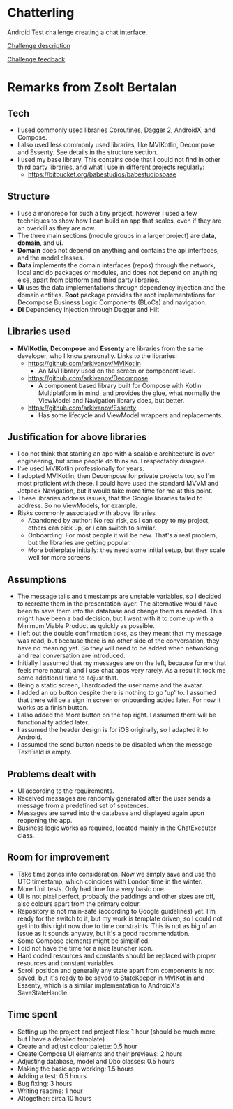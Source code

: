 # Chatterling

Android Test challenge creating a chat interface. 

[Challenge description](CHALLENGE.md)

[Challenge feedback](FEEDBACK.md)

# Remarks from Zsolt Bertalan

## Tech

* I used commonly used libraries Coroutines, Dagger 2, AndroidX, and Compose.
* I also used less commonly used libraries, like MVIKotlin, Decompose and Essenty. See details in the structure section.
* I used my base library. This contains code that I could not find in other third party libraries, and what I use in 
  different projects regularly:
  * https://bitbucket.org/babestudios/babestudiosbase

## Structure

* I use a monorepo for such a tiny project, however I used a few techniques to show how I can build an app that 
  scales, even if they are an overkill as they are now.
* The three main sections (module groups in a larger project) are **data**, **domain**, and **ui**.
* **Domain** does not depend on anything and contains the api interfaces, and the model classes.
* **Data** implements the domain interfaces (repos) through the network, local and db packages or modules, and does not 
  depend on anything else, apart from platform and third party libraries.
* **Ui** uses the data implementations through dependency injection and the domain entities. **Root** package 
  provides the root implementations for Decompose Business Logic Components (BLoCs) and navigation.
* **Di** Dependency Injection through Dagger and Hilt

## Libraries used

* **MVIKotlin**, **Decompose** and **Essenty** are libraries from the same developer, who I know personally. Links to 
  the libraries:
    * https://github.com/arkivanov/MVIKotlin
      * An MVI library used on the screen or component level.
    * https://github.com/arkivanov/Decompose
      * A component based library built for Compose with Kotlin Multiplatform in mind, and provides the glue, what 
        normally the ViewModel and Navigation library does, but better. 
    * https://github.com/arkivanov/Essenty
      * Has some lifecycle and ViewModel wrappers and replacements.

## Justification for above libraries

* I do not think that starting an app with a scalable architecture is over engineering, but some people do think so. 
  I respectably disagree.
* I've used MVIKotlin professionally for years.
* I adopted MVIKotlin, then Decompose for private projects too, so I'm most proficient with these. I could have used 
  the standard MVVM and Jetpack Navigation, but it would take more time for me at this point.
* These libraries address issues, that the Google libraries failed to address. So no ViewModels, for example.
* Risks commonly associated with above libraries
  * Abandoned by author: No real risk, as I can copy to my project, others can pick up, or I can switch to similar.
  * Onboarding: For most people it will be new. That's a real problem, but the libraries are getting popular.
  * More boilerplate initially: they need some initial setup, but they scale well for more screens.

## Assumptions

* The message tails and timestamps are unstable variables, so I decided to recreate them in the presentation layer. 
  The alternative would have been to save them into the database and change them as needed. This might have been a 
  bad decision, but I went with it to come up with a Minimum Viable Product as quickly as possible.
* I left out the double confirmation ticks, as they meant that my message was read, but because there is no other 
  side of the conversation, they have no meaning yet. So they will need to be added when networking and real 
  conversation are introduced.
* Initially I assumed that my messages are on the left, because for me that feels more natural, and I use chat apps 
  very rarely. As a result it took me some additional time to adjust that.
* Being a static screen, I hardcoded the user name and the avatar.
* I added an up button despite there is nothing to go 'up' to. I assumed that there will be a sign in screen or 
  onboarding added later. For now it works as a finish button.
* I also added the More button on the top right. I assumed there will be functionality added later.
* I assumed the header design is for iOS originally, so I adapted it to Android.
* I assumed the send button needs to be disabled when the message TextField is empty.

## Problems dealt with

* UI according to the requirements.
* Received messages are randomly generated after the user sends a message from a predefined set of sentences.
* Messages are saved into the database and displayed again upon reopening the app.
* Business logic works as required, located mainly in the ChatExecutor class.

## Room for improvement

* Take time zones into consideration. Now we simply save and use the UTC timestamp, which coincides with London time in 
  the winter.
* More Unit tests. Only had time for a very basic one.
* UI is not pixel perfect, probably the paddings and other sizes are off, also colours apart from the primary colour.
* Repository is not main-safe (according to Google guidelines) yet. I'm ready for the switch to it, but my work is 
  template driven, so I could not get into this right now due to time constraints. This is not as big of an issue as 
  it sounds anyway, but it's a good recommendation.
* Some Compose elements might be simplified.
* I did not have the time for a nice launcher icon.
* Hard coded resources and constants should be replaced with proper resources and constant variables
* Scroll position and generally any state apart from components is not saved, but it's ready to be saved to 
  StateKeeper in MVIKotlin and Essenty, which is a similar implementation to AndroidX's SaveStateHandle.

## Time spent

* Setting up the project and project files: 1 hour (should be much more, but I have a detailed template)
* Create and adjust colour palette: 0.5 hour
* Create Compose UI elements and their previews: 2 hours
* Adjusting database, model and Dbo classes: 0.5 hours
* Making the basic app working: 1.5 hours
* Adding a test: 0.5 hours
* Bug fixing: 3 hours
* Writing readme: 1 hour
* Altogether: circa 10 hours
